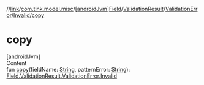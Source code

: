 //[link](../../../../../index.md)/[com.tink.model.misc](../../../../index.md)/[[androidJvm]Field](../../../index.md)/[ValidationResult](../../index.md)/[ValidationError](../index.md)/[Invalid](index.md)/[copy](copy.md)



# copy  
[androidJvm]  
Content  
fun [copy](copy.md)(fieldName: [String](https://kotlinlang.org/api/latest/jvm/stdlib/kotlin/-string/index.html), patternError: [String](https://kotlinlang.org/api/latest/jvm/stdlib/kotlin/-string/index.html)): [Field.ValidationResult.ValidationError.Invalid](index.md)  



